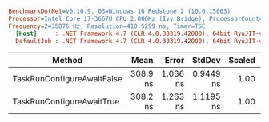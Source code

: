``` ini

BenchmarkDotNet=v0.10.9, OS=Windows 10 Redstone 2 (10.0.15063)
Processor=Intel Core i7-3667U CPU 2.00GHz (Ivy Bridge), ProcessorCount=4
Frequency=2435876 Hz, Resolution=410.5299 ns, Timer=TSC
  [Host]     : .NET Framework 4.7 (CLR 4.0.30319.42000), 64bit RyuJIT-v4.7.2115.0
  DefaultJob : .NET Framework 4.7 (CLR 4.0.30319.42000), 64bit RyuJIT-v4.7.2115.0


```
 |                     Method |     Mean |    Error |    StdDev | Scaled |  Gen 0 |  Gen 1 |  Gen 2 | Allocated |
 |--------------------------- |---------:|---------:|----------:|-------:|-------:|-------:|-------:|----------:|
 | TaskRunConfigureAwaitFalse | 308.9 ns | 1.066 ns | 0.9449 ns |   1.00 | 0.0191 | 0.0053 | 0.0005 |      88 B |
 |  TaskRunConfigureAwaitTrue | 308.2 ns | 1.263 ns | 1.1195 ns |   1.00 | 0.0191 | 0.0053 | 0.0005 |      88 B |
